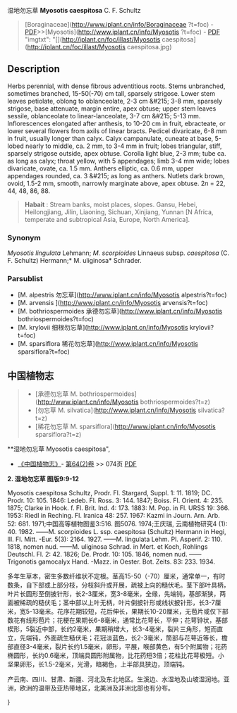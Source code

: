 湿地勿忘草 **Myosotis caespitosa** C. F. Schultz

> [Boraginaceae](http://www.iplant.cn/info/Boraginaceae ?t=foc) - [PDF](http://iplant.cn/foc/pdf/Boraginaceae.pdf)>>[Myosotis](http://www.iplant.cn/info/Myosotis ?t=foc) - [PDF](http://www.iplant.cn/foc/pdf/Myosotis.pdf)
  "imgtxt": "[](http://iplant.cn/foc/illast/Myosotis caespitosa](http://iplant.cn/foc/illast/Myosotis caespitosa.jpg)

## Description

Herbs perennial, with dense fibrous adventitious roots. Stems unbranched, sometimes branched, 15-50(-70) cm tall, sparsely strigose. Lower stem leaves petiolate, oblong to oblanceolate, 2-3 cm &amp;#215; 3-8 mm, sparsely strigose, base attenuate, margin entire, apex obtuse; upper stem leaves sessile, oblanceolate to linear-lanceolate, 3-7 cm &amp;#215; 5-13 mm. Inflorescences elongated after anthesis, to 10-20 cm in fruit, ebracteate, or lower several flowers from axils of linear bracts. Pedicel divaricate, 6-8 mm in fruit, usually longer than calyx. Calyx campanulate, cuneate at base, 5-lobed nearly to middle, ca. 2 mm, to 3-4 mm in fruit; lobes triangular, stiff, sparsely strigose outside, apex obtuse. Corolla light blue, 2-3 mm; tube ca. as long as calyx; throat yellow, with 5 appendages; limb 3-4 mm wide; lobes divaricate, ovate, ca. 1.5 mm. Anthers elliptic, ca. 0.6 mm, upper appendages rounded, ca. 3 &amp;#215; as long as anthers. Nutlets dark brown, ovoid, 1.5-2 mm, smooth, narrowly marginate above, apex obtuse. 2*n* = 22, 44, 48, 86, 88.

> **Habait** : 
> Stream banks, moist places, slopes. Gansu, Hebei, Heilongjiang, Jilin, Liaoning, Sichuan, Xinjiang, Yunnan [N Africa, temperate and subtropical Asia, Europe, North America].

### Synonym
*Myosotis lingulata* Lehmann; *M. scorpioides* Linnaeus subsp. *caespitosa* (C. F. Schultz) Hermann;* M. uliginosa* Schrader.

### Parsublist

* [M.  alpestris  勿忘草](http://www.iplant.cn/info/Myosotis alpestris?t=foc)
* [M.  arvensis  ](http://www.iplant.cn/info/Myosotis arvensis?t=foc)
* [M.  bothriospermoides  承德勿忘草](http://www.iplant.cn/info/Myosotis bothriospermoides?t=foc)
* [M.  krylovii  细根勿忘草](http://www.iplant.cn/info/Myosotis krylovii?t=foc)
* [M.  sparsiflora  稀花勿忘草](http://www.iplant.cn/info/Myosotis sparsiflora?t=foc)

## 中国植物志

> * [承德勿忘草  M.  bothriospermoides](http://www.iplant.cn/info/Myosotis bothriospermoides?t=z)
> * [勿忘草  M.  silvatica](http://www.iplant.cn/info/Myosotis silvatica?t=z)
> * [稀花勿忘草  M.  sparsiflora](http://www.iplant.cn/info/Myosotis sparsiflora?t=z)

**湿地勿忘草 Myosotis caespitosa",

* [《中国植物志》](http://www.iplant.cn/frps)- [第64(2)卷](http://www.iplant.cn/frps/vol/64(2)) >> 074页 [PDF](http://www.iplant.cn/frps/pdf/64(2)/074a.pdf)

**2. 湿地勿忘草 图版9:9-12**

Myosotis caespitosa Schultz, Prodr. Fl. Stargard, Suppl. 1: 11. 1819; DC. Prodr. 10: 105. 1846: Ledeb. Fl. Ross. 3: 144. 1847; Boiss. Fl. Orient. 4: 235. 1875; Clarke in Hook. f. Fl. Brit. Ind. 4: 173. 1883: M. Pop. in Fl. URSS 19: 366. 1953: Riedl in Reching. Fl. Iranica 48: 257. 1967: Kazmi in Journ. Arn. Arb. 52: 681. 1971;中国高等植物图鉴3:516. 图5076. 1974;王庆瑞, 云南植物研究4 (1): 40. 1982. ——M. scorpioides L. ssp. caespitosa (Schultz) Hermann in Hegi, Ill. Fl. Mitt. -Eur. 5(3): 2164. 1927. ——M. lingulata Lehm. Pl. Asperif. 2: 110. 1818, nomen nud. ——M. uliginosa Schrad. in Mert. et Koch, Rohlings Deutschl. Fl. 2: 42. 1826; De. Prodr. 10: 105. 1846, nomen nud. ——Trigonotis gamocalyx Hand. -Mazz. in Oester. Bot. Zeits. 83: 233. 1934.

多年生草本，密生多数纤维状不定根。茎高15-50（-70）厘米，通常单一，有时数条，自下部或上部分枝，分枝斜升或开展，疏被上向的糙伏毛。茎下部叶具柄，叶片长圆形至倒披针形，长2-3厘米，宽3-8毫米，全缘，先端钝，基部渐狭，两面被稀疏的糙伏毛；茎中部以上叶无柄，叶片倒披针形或线状披针形，长3-7厘米，宽5-13毫米。花序花期较短，花后伸长，果期长10-20厘米，无苞片或仅下部数花有线形苞片；花梗在果期长6-8毫米，通常比花萼长，平伸；花萼钟状，基部楔形，5裂近中部，长约2毫米，果期稍增大，长3-4毫米，裂片三角形，短而直立，先端钝，外面疏生糙伏毛；花冠淡蓝色，长2-3毫米，筒部与花萼近等长，檐部直径3-4毫米，裂片长约1.5毫米，卵形，平展，喉部黄色，有5个附属物；花药椭圆形，长约0.6毫米，顶端具圆形附属物，比花药短3倍；花柱比花萼极短。小坚果卵形，长1.5-2毫米，光滑，暗褐色，上半部具狭边，顶端钝。

产云南、四川、甘肃、新疆、河北及东北地区。生溪边、水湿地及山坡湿润地。亚洲，欧洲的温带及亚热带地区，北美洲及非洲北部也有分布。

}